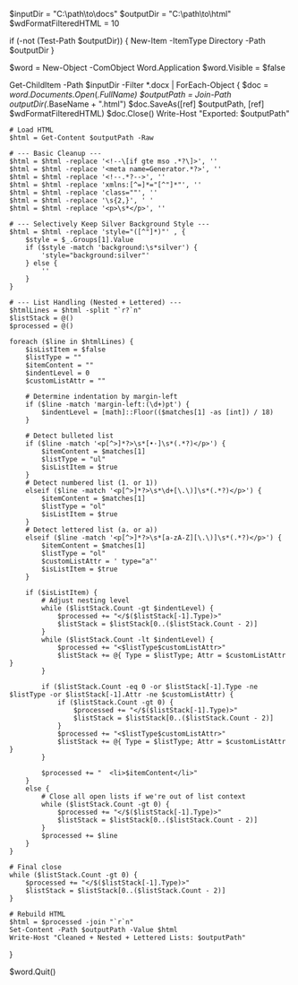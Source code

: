 
$inputDir = "C:\path\to\docs"
$outputDir = "C:\path\to\html"
$wdFormatFilteredHTML = 10

if (-not (Test-Path $outputDir)) {
    New-Item -ItemType Directory -Path $outputDir
}

$word = New-Object -ComObject Word.Application
$word.Visible = $false

Get-ChildItem -Path $inputDir -Filter *.docx | ForEach-Object {
    $doc = $word.Documents.Open($_.FullName)
    $outputPath = Join-Path $outputDir ($_.BaseName + ".html")
    $doc.SaveAs([ref] $outputPath, [ref] $wdFormatFilteredHTML)
    $doc.Close()
    Write-Host "Exported: $outputPath"

    # Load HTML
    $html = Get-Content $outputPath -Raw

    # --- Basic Cleanup ---
    $html = $html -replace '<!--\[if gte mso .*?\]>', ''
    $html = $html -replace '<meta name=Generator.*?>', ''
    $html = $html -replace '<!--.*?-->', ''
    $html = $html -replace 'xmlns:[^=]*="[^"]*"', ''
    $html = $html -replace 'class=""', ''
    $html = $html -replace '\s{2,}', ' '
    $html = $html -replace '<p>\s*</p>', ''

    # --- Selectively Keep Silver Background Style ---
    $html = $html -replace 'style="([^"]*)"' , {
        $style = $_.Groups[1].Value
        if ($style -match 'background:\s*silver') {
            'style="background:silver"'
        } else {
            ''
        }
    }

    # --- List Handling (Nested + Lettered) ---
    $htmlLines = $html -split "`r?`n"
    $listStack = @()
    $processed = @()

    foreach ($line in $htmlLines) {
        $isListItem = $false
        $listType = ""
        $itemContent = ""
        $indentLevel = 0
        $customListAttr = ""

        # Determine indentation by margin-left
        if ($line -match 'margin-left:(\d+)pt') {
            $indentLevel = [math]::Floor(($matches[1] -as [int]) / 18)
        }

        # Detect bulleted list
        if ($line -match '<p[^>]*?>\s*[•·]\s*(.*?)</p>') {
            $itemContent = $matches[1]
            $listType = "ul"
            $isListItem = $true
        }
        # Detect numbered list (1. or 1))
        elseif ($line -match '<p[^>]*?>\s*\d+[\.\)]\s*(.*?)</p>') {
            $itemContent = $matches[1]
            $listType = "ol"
            $isListItem = $true
        }
        # Detect lettered list (a. or a))
        elseif ($line -match '<p[^>]*?>\s*[a-zA-Z][\.\)]\s*(.*?)</p>') {
            $itemContent = $matches[1]
            $listType = "ol"
            $customListAttr = ' type="a"'
            $isListItem = $true
        }

        if ($isListItem) {
            # Adjust nesting level
            while ($listStack.Count -gt $indentLevel) {
                $processed += "</$($listStack[-1].Type)>"
                $listStack = $listStack[0..($listStack.Count - 2)]
            }
            while ($listStack.Count -lt $indentLevel) {
                $processed += "<$listType$customListAttr>"
                $listStack += @{ Type = $listType; Attr = $customListAttr }
            }

            if ($listStack.Count -eq 0 -or $listStack[-1].Type -ne $listType -or $listStack[-1].Attr -ne $customListAttr) {
                if ($listStack.Count -gt 0) {
                    $processed += "</$($listStack[-1].Type)>"
                    $listStack = $listStack[0..($listStack.Count - 2)]
                }
                $processed += "<$listType$customListAttr>"
                $listStack += @{ Type = $listType; Attr = $customListAttr }
            }

            $processed += "  <li>$itemContent</li>"
        }
        else {
            # Close all open lists if we're out of list context
            while ($listStack.Count -gt 0) {
                $processed += "</$($listStack[-1].Type)>"
                $listStack = $listStack[0..($listStack.Count - 2)]
            }
            $processed += $line
        }
    }

    # Final close
    while ($listStack.Count -gt 0) {
        $processed += "</$($listStack[-1].Type)>"
        $listStack = $listStack[0..($listStack.Count - 2)]
    }

    # Rebuild HTML
    $html = $processed -join "`r`n"
    Set-Content -Path $outputPath -Value $html
    Write-Host "Cleaned + Nested + Lettered Lists: $outputPath"
}

$word.Quit()
